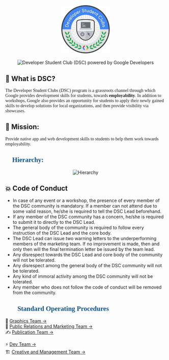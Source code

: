<!-- Developer Student Club  (DSC) logo -->
<div align="center">
<img src="assets/logo.png" alt="Developer Student Club logo" width="30%">
<br>
<br>
<img src="https://dzwonsemrish7.cloudfront.net/items/3n3N3Z35091y3k131M0X/Image%202019-08-13%20at%203.44.24%20PM.png?v=a160c865" alt="Developer Student Club (DSC) powered by Google Developers">
</div>

<!-- What is DSC? -->
<div>
<h2>🤔 What is DSC?</h2>
<p style="font-family: Calibri">The Developer Student Clubs (DSC) program is a grassroots channel through which Google provides development skills for students, towards <strong>employability</strong>. In addition to workshops, Google also provides an opportunity for students to apply their newly gained skills to develop solutions for local organizations, and then provide visibility via showcases.</p>
</div>
<!-- DSC Mission -->
<div>
<h2>🚀 Mission:</h2>
<p style="font-family: Calibri">Provide native app and web development skills to students to help them work towards employability.</p>
</div>

<!-- DSC Hierarchy -->
<h2 style="color: #0B5394; font-family: Times New Roman; text-align: left">🎩 Hierarchy:</h2>
<div align="center">
<img src="https://dzwonsemrish7.cloudfront.net/items/3t2x270s1g3e133O2w1w/Image%202019-08-26%20at%206.00.38%20PM.png?v=12f65dfe" alt="Hierarchy">
</div>

<div>
<h2>💥 Code of Conduct</h2>

- In case of any event or a workshop, the presence of every member of the DSC community is mandatory. If a member can not attend due to some valid reason, he/she is required to tell the DSC Lead beforehand.
- If any member of the DSC community has a concern, he/she is required to submit it to directly to the DSC Lead.
- The general body of the community is required to follow every instruction of the DSC Lead and the core body.
- The DSC Lead can issue two warning letters to the underperforming members of the marketing team. If no improvement is made, then and only then will the final termination letter be issued by the team lead.
- Any disrespect towards the DSC Lead and core body of the community will not be tolerated.
- Any disrespect among the general body of the DSC community will not be tolerated.
- Any kind of immoral activity among the DSC community will not be tolerated.
- Any member who does not follow the code of conduct will be removed from the community.
  </div>

<!-- Standard Operating Procedures -->
<div>
<h2 style="color: #0B5394; font-family: Times New Roman">👨‍💻 Standard Operating Procedures</h2>
🍭 <a href="https://github.com/developer-student-club-uet/documentation/blob/master/SOPs/graphics_team.md">Graphics Team → </a>
<br>
👦 <a href="https://github.com/developer-student-club-uet/documentation/blob/master/SOPs/public_relations_marketing_team.md">Public Relations and Marketing Team →</a>
<br>
✍ <a href="https://github.com/developer-student-club-uet/documentation/blob/master/SOPs/publication_team.md">Publication Team →</a>

⚡ <a href="https://github.com/developer-student-club-uet/documentation/blob/master/SOPs/dev_team.md"> Dev Team →</a>
<br>
🏗 <a href="https://github.com/developer-student-club-uet/documentation/blob/master/SOPs/creative_and_management_team.md">Creative and Management Team →</a>

</div>
